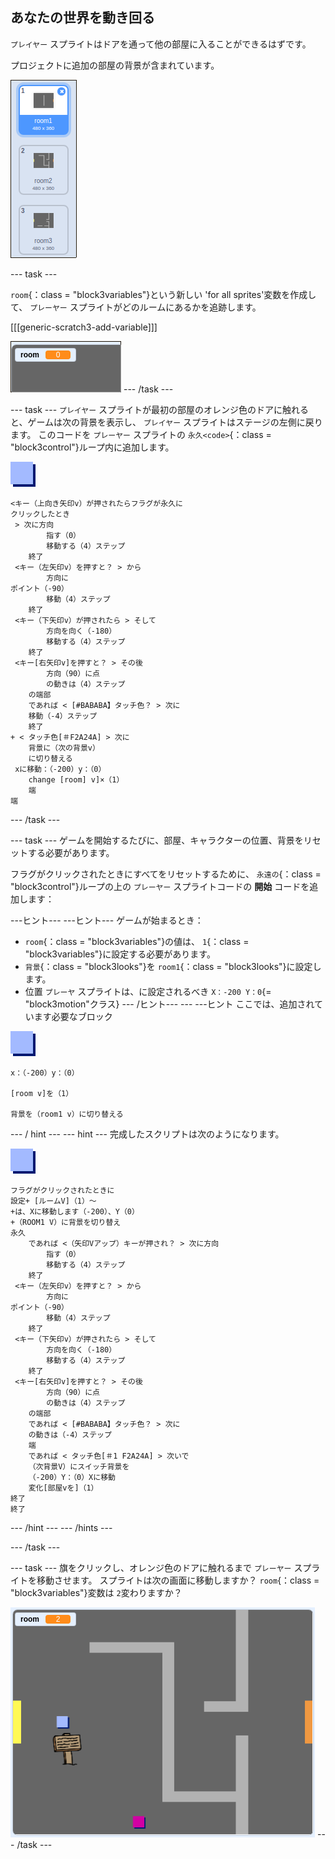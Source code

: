 ## あなたの世界を動き回る

`プレイヤー` スプライトはドアを通って他の部屋に入ることができるはずです。

プロジェクトに追加の部屋の背景が含まれています。

![スクリーンショット](images/world-backdrops.png)

\--- task \---

`room`{：class = "block3variables"}という新しい 'for all sprites'変数を作成して、 `プレーヤー` スプライトがどのルームにあるかを追跡します。

[[[generic-scratch3-add-variable]]]

![スクリーンショット](images/world-room.png) \--- /task \---

\--- task \--- `プレイヤー` スプライトが最初の部屋のオレンジ色のドアに触れると、ゲームは次の背景を表示し、 `プレイヤー` スプライトはステージの左側に戻ります。 このコードを `プレーヤー` スプライトの `永久<code>`{：class = "block3control"}ループ内に追加します。

![プレーヤー](images/player.png)

```blocks3
<キー（上向き矢印v）が押されたらフラグが永久に
クリックしたとき
 > 次に方向
        指す（0）
        移動する（4）ステップ
    終了
 <キー（左矢印v）を押すと？ > から
        方向に
ポイント（-90）
        移動（4）ステップ
    終了
 <キー（下矢印v）が押されたら > そして
        方向を向く（-180）
        移動する（4）ステップ
    終了
 <キー[右矢印v]を押すと？ > その後
        方向（90）に点
        の動きは（4）ステップ
    の端部
    であれば < [#BABABA】タッチ色？ > 次に
    移動（-4）ステップ
    終了
+ < タッチ色[＃F2A24A] > 次に
    背景に（次の背景v）
    に切り替える
 xに移動：（-200）y：（0）
    change [room] v]×（1）
    端
端
```

\--- /task \---

\--- task \--- ゲームを開始するたびに、部屋、キャラクターの位置、背景をリセットする必要があります。

フラグがクリックされたときにすべてをリセットするために、 `永遠の`{：class = "block3control"}ループの上の `プレーヤー` スプライトコードの **開始** コードを追加します：

\---ヒント\--- \---ヒント\--- ゲームが始まるとき：

+ `room`{：class = "block3variables"}の値は、 `1`{：class = "block3variables"}に設定する必要があります。
+ `背景`{：class = "block3looks"}を `room1`{：class = "block3looks"}に設定します。
+ 位置 `プレーヤ` スプライトは、に設定されるべき `X：-200 Y：0`{= "block3motion"クラス} \--- /ヒント\--- \--- \---ヒント ここでは、追加されています必要なブロック

![プレーヤー](images/player.png)

```blocks3
x：（-200）y：（0）

[room v]を（1）

背景を（room1 v）に切り替える
```

\--- / hint \--- \--- hint \--- 完成したスクリプトは次のようになります。

![プレーヤー](images/player.png)

```blocks3
フラグがクリックされたときに
設定+ [ルームV]（1）〜
+は、Xに移動します（-200）、Y（0）
+（ROOM1 V）に背景を切り替え
永久
    であれば <（矢印Vアップ）キーが押され？ > 次に方向
        指す（0）
        移動する（4）ステップ
    終了
 <キー（左矢印v）を押すと？ > から
        方向に
ポイント（-90）
        移動（4）ステップ
    終了
 <キー（下矢印v）が押されたら > そして
        方向を向く（-180）
        移動する（4）ステップ
    終了
 <キー[右矢印v]を押すと？ > その後
        方向（90）に点
        の動きは（4）ステップ
    の端部
    であれば < [#BABABA】タッチ色？ > 次に
    の動きは（-4）ステップ
    端
    であれば < タッチ色[＃1 F2A24A] > 次いで
    （次背景V）にスイッチ背景を
    （-200）Y：（0）Xに移動
    変化[部屋vを]（1）
終了
終了
```

\--- /hint \--- \--- /hints \---

\--- /task \---

\--- task \--- 旗をクリックし、オレンジ色のドアに触れるまで `プレーヤー` スプライトを移動させます。 スプライトは次の画面に移動しますか？ `room`{：class = "block3variables"}変数は `2`変わりますか？

![スクリーンショット](images/world-room-test.png) \--- /task \---